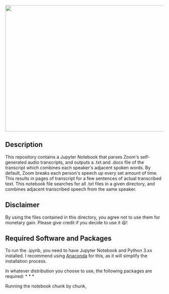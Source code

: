 <img src="https://images.unsplash.com/photo-1481627834876-b7833e8f5570?ixid=MnwxMjA3fDB8MHxwaG90by1wYWdlfHx8fGVufDB8fHx8&ixlib=rb-1.2.1&auto=format&fit=crop&w=841&q=80" width="800" height="400">

## Description
This repository contains a Jupyter Notebook that parses Zoom's self-generated audio transcripts, and outputs a .txt and .docx file of the transcript which combines each speaker's adjacent spoken words. By default, Zoom breaks each person's speech up every set amount of time. This results in pages of transcript for a few sentences of actual transcribed text. This notebook file searches for all .txt files in a given directory, and combines adjacent transcribed speech from the same speaker. 

## Disclaimer
By using the files contained in this directory, you agree not to use them for monetary gain.
Please give credit if you decide to use it 😃!

## Required Software and Packages
To run the .ipynb, you need to have Jupyter Notebook and Python 3.xx installed. I recommend using [Anaconda](https://www.anaconda.com/products/individual#Downloads) for this, as it will simplify the installation process. 

In whatever distribution you choose to use, the following packages are required:
* 
* 
* 

Running the notebook chunk by chunk, 

